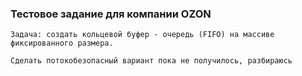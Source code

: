 ### Тестовое задание для компании OZON
```console
Задача: создать кольцевой буфер - очередь (FIFO) на массиве фиксированного размера.
```
    Сделать потокобезопасный вариант пока не получилось, разбираюсь
